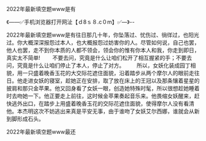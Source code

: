 2022年最新填空题www是有

《——✅手机浏览器打开网沚【ｄ8ｓ８.c０m】✅—》--

2022年最新填空题www是有往日那几十年，你坠落过、忧伤过、徜徉过，也阳光过。你大概深深报怨过本人，也大概报怨过妨害你的人。尽管如何说，自己也罢，他人也罢，走不到你本质的人都不领会，领会你的惟有你本人和我，你走到即日，真实太不简单!
　　不要去问，究竟是什么让咱们松开了相互握紧的手；不要去问，究竟是什么让咱们停止了本人，停止了对方。
　　所以，女妖化装成园丁相貌，用一只盛着晚香玉花的大交际花遮住面貌，沿着踏步从两个摩尔人的眼前走往日。他走进女妖的寝室，趁她正在安排，取了放在床上的王冠以及那条镶着星星的披肩和那只金苹果。他又回身看了女妖一眼，创造她特殊时髦，所以很想趁她睡着时去吻她一下。他正要走上前往，这时候金苹果奏起音乐来。他畏缩女妖醒来，赶快逃外出口，在踏步上用盛着晚香玉花的交际花遮住面貌，使得摩尔人没有看清他。本杰明这次不妨逃出来真是平安无事，由于谁吻了女妖艾尔西娜，谁就会从新到脚形成石头。





2022年最新填空题www最还
